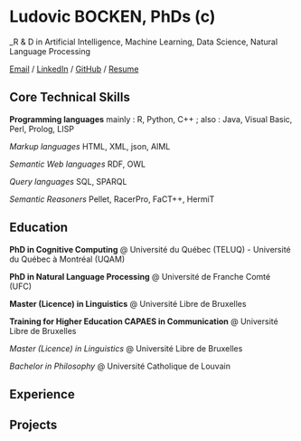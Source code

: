 # Ludovic BOCKEN, PhDs (c)

_R & D in Artificial Intelligence, Machine Learning, Data Science, Natural Language Processing

[Email](mailto:lbocken@gmail.com) / [LinkedIn](https://www.linkedin.com/in/ludovicbocken/) / [GitHub](https://github.com/lbocken) / [Resume](https://lbocken.github.io/resume/)

## Core Technical Skills

**Programming languages** mainly : R, Python, C++ ; also : Java, Visual Basic, Perl, Prolog, LISP

*Markup languages* HTML, XML, json, AIML

*Semantic Web languages* RDF, OWL

*Query languages* SQL, SPARQL

*Semantic Reasoners* Pellet, RacerPro, FaCT++, HermiT
    
## Education
**PhD in Cognitive Computing** @ Université du Québec (TELUQ) - Université du Québec à Montréal (UQAM)

**PhD in Natural Language Processing** @ Université de Franche Comté (UFC)

**Master (Licence) in Linguistics** @ Université Libre de Bruxelles

**Training for Higher Education CAPAES in Communication** @ Université Libre de Bruxelles

*Master (Licence) in Linguistics* @ Université Libre de Bruxelles

*Bachelor in Philosophy* @ Université Catholique de Louvain

## Experience

## Projects
